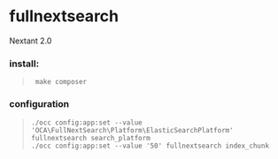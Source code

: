 # fullnextsearch
Nextant 2.0


### install:

>      make composer

### configuration


>     ./occ config:app:set --value 'OCA\FullNextSearch\Platform\ElasticSearchPlatform' fullnextsearch search_platform
>     ./occ config:app:set --value '50' fullnextsearch index_chunk
